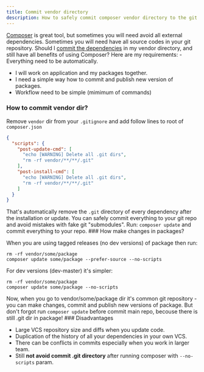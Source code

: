 ```yaml
---
title: Commit vendor directory
description: How to safely commit composer vendor directory to the git repository.
---
```


[Composer](http://getcomposer.org/) is great tool, but sometimes you will need avoid all external dependencies.
Sometimes you will need have all source codes in your git repository. Should I [ commit the dependencies](http://getcomposer.org/doc/faqs/should-i-commit-the-dependencies-in-my-vendor-directory.md)
in my vendor directory, and still have all benefits of using Composer? Here are my requirements: -
Everything need to be automatically.

- I will work on application and my packages together.
- I need a simple way how to commit and publish new version of packages.
- Workflow need to be simple (mimimum of commands)

### How to commit vendor dir?

Remove `vendor` dir from your `.gitignore` and add follow lines to root of `composer.json`

```json
{
  "scripts": {
    "post-update-cmd": [
      "echo [WARNING] Delete all .git dirs",
      "rm -rf vendor/**/**/.git"
    ],
    "post-install-cmd": [
      "echo [WARNING] Delete all .git dirs",
      "rm -rf vendor/**/**/.git"
    ]
  }
}
```

That's automatically remove the `.git` directory of every dependency after the installation or update.
You can safely commit everything to your git repo and avoid mistakes with fake
git "submodules". Run: `composer update` and commit everything to your repo. ### How make changes in packages?

When you are using tagged releases (no dev versions) of package then run:

```shell
rm -rf vendor/some/package
composer update some/package --prefer-source --no-scripts
```

For dev versions (dev-master) it's simpler:

```shell
rm -rf vendor/some/package
composer update some/package --no-scripts
```

Now, when you go to vendor/some/package dir it's common git repository - you can make changes,
commit and publish new versions of package. But don't forgot run `composer update`
before commit main repo, becouse there is still .git dir in package! ### Disadvantages

- Large VCS repository size and diffs when you update code.
- Duplication of the history of all your dependencies in your own VCS.
- There can be conflicts in commits especially when you work in larger team.
- Still **not avoid commit .git directory** after running composer with `--no-scripts` param.
